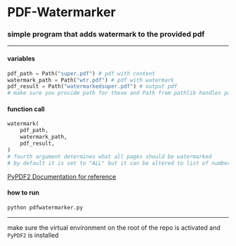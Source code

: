 # PDF-Watermarker
### simple program that adds watermark to the provided pdf
---
#### variables
```python
pdf_path = Path("super.pdf") # pdf with content
watermark_path = Path("wtr.pdf") # pdf with watermark
pdf_result = Path("watermarkedsuper.pdf") # output pdf
# make sure you provide path for these and Path from pathlib handles paths
```
#### function call
```python
watermark(
    pdf_path,
    watermark_path,
    pdf_result,
)
# fourth argument determines what all pages should be watermarked 
# by default it is set to "ALL" but it can be altered to list of numbers that acts as page_indices for watermarking
```
[PyPDF2 Documentation for reference](https://pypdf2.readthedocs.io/en/3.0.0/user/add-watermark.html#watermark-underlay)
#### how to run 

```sh
python pdfwatermarker.py
```
---
make sure the virtual environment on the root of the repo is activated and `PyPDF2` is installed

